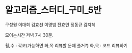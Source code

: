 # 알고리즘_스터디_구미_5반

구성원 이대희 김효선 이명범 전효인 정동규 김지혜

모이는시간 저녁 7시 30분.

월,수 : 각코(가능하면 화,목 리뷰할 문제 풀거?)
화,목 : 코드 리뷰하기
